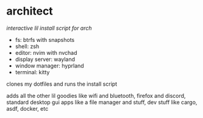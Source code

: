 # architect

*interactive lil install script for arch*

+ fs: btrfs with snapshots
+ shell: zsh
+ editor: nvim with nvchad
+ display server: wayland
+ window manager: hyprland
+ terminal: kitty

clones my dotfiles and runs the install script

adds all the other lil goodies like wifi and bluetooth, firefox and discord, standard desktop gui apps like a file manager and stuff, dev stuff like cargo, asdf, docker, etc